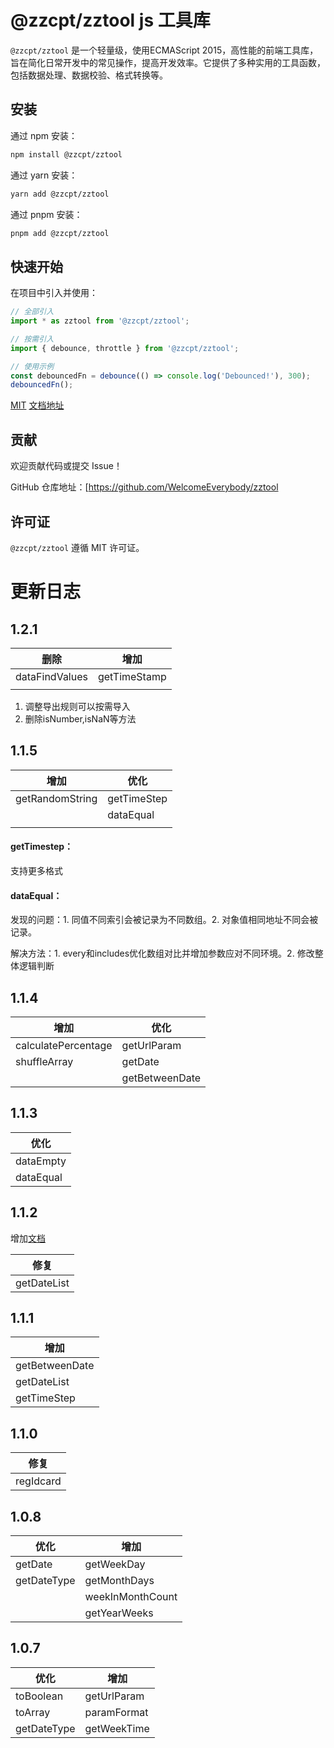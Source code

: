 # @zzcpt/zztool js 工具库

`@zzcpt/zztool` 是一个轻量级，使用ECMAScript 2015，高性能的前端工具库，旨在简化日常开发中的常见操作，提高开发效率。它提供了多种实用的工具函数，包括数据处理、数据校验、格式转换等。

## 安装

通过 npm 安装：

```bash
npm install @zzcpt/zztool
```

通过 yarn 安装：

```bash
yarn add @zzcpt/zztool
```

通过 pnpm 安装：

```bash
pnpm add @zzcpt/zztool
```

## 快速开始

在项目中引入并使用：

```javascript
// 全部引入
import * as zztool from '@zzcpt/zztool';

// 按需引入
import { debounce, throttle } from '@zzcpt/zztool';

// 使用示例
const debouncedFn = debounce(() => console.log('Debounced!'), 300);
debouncedFn();
```

[MIT](https://github.com/WelcomeEverybody/zztool/blob/main/LICENSE)     [文档地址](https://welcomeeverybody.github.io/zztool/)

## 贡献

欢迎贡献代码或提交 Issue！

GitHub 仓库地址：[https://github.com/WelcomeEverybody/zztool

## 许可证

`@zzcpt/zztool` 遵循 MIT 许可证。

# 更新日志

## 1.2.1


| 删除           | 增加         |
| -------------- | ------------ |
| dataFindValues | getTimeStamp |
|                |              |

1. 调整导出规则可以按需导入
2. 删除isNumber,isNaN等方法

## 1.1.5


| 增加            | 优化        |
| --------------- | ----------- |
| getRandomString | getTimeStep |
|                 | dataEqual   |
|                 |             |

#### getTimestep：

支持更多格式

#### dataEqual：

发现的问题：1. 同值不同索引会被记录为不同数组。2. 对象值相同地址不同会被记录。

解决方法：1. every和includes优化数组对比并增加参数应对不同环境。2. 修改整体逻辑判断

## 1.1.4


| 增加                | 优化           |
| ------------------- | -------------- |
| calculatePercentage | getUrlParam    |
| shuffleArray        | getDate        |
|                     | getBetweenDate |

## 1.1.3


| 优化      |
| --------- |
| dataEmpty |
| dataEqual |

## 1.1.2

增加[文档](https://czhangzihao.github.io/zztool/)


| 修复        |
| ----------- |
| getDateList |

## 1.1.1


| 增加           |
| -------------- |
| getBetweenDate |
| getDateList    |
| getTimeStep    |

## 1.1.0


| 修复      |
| --------- |
| regIdcard |

## 1.0.8


| 优化        | 增加             |
| ----------- | ---------------- |
| getDate     | getWeekDay       |
| getDateType | getMonthDays     |
|             | weekInMonthCount |
|             | getYearWeeks     |

## 1.0.7


| 优化        | 增加        |
| ----------- | ----------- |
| toBoolean   | getUrlParam |
| toArray     | paramFormat |
| getDateType | getWeekTime |
